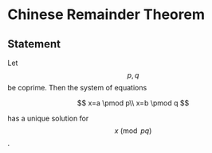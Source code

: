 # Chinese Remainder Theorem

## Statement

Let $$p,q$$ be coprime. Then the system of equations

$$
x=a \pmod p\\
x=b \pmod q
$$

has a unique solution for$$x\pmod {pq}$$.

